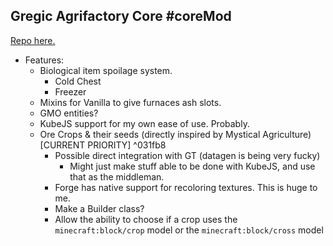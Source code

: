 ## Gregic Agrifactory Core #coreMod
[Repo here.](https://github.com/TheDogOfChaos/Gregic-Agrifactory-Core)
- Features:
	- Biological item spoilage system.
		- Cold Chest
		- Freezer
	- Mixins for Vanilla to give furnaces ash slots.
	- GMO entities?
	- KubeJS support for my own ease of use. Probably.
	- Ore Crops & their seeds (directly inspired by Mystical Agriculture) \[CURRENT PRIORITY] ^031fb8
		- Possible direct integration with GT (datagen is being very fucky)
			- Might just make stuff able to be done with KubeJS, and use that as the middleman.
		- Forge has native support for recoloring textures. This is huge to me.
		- Make a Builder class?
		- Allow the ability to choose if a crop uses the `minecraft:block/crop` model or the `minecraft:block/cross` model